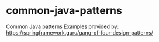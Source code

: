 # common-java-patterns
 Common Java patterns
 Examples provided by: https://springframework.guru/gang-of-four-design-patterns/
